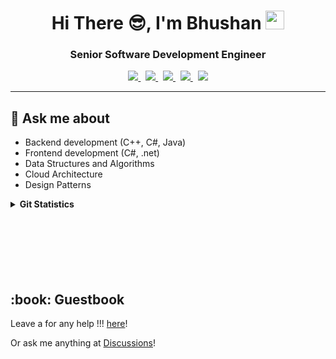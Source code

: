 <!-- <img width=100% src="https://capsule-render.vercel.app/api?type=waving&color=0891b2&height=100&section=header"/> -->
<h1 align="center">Hi There 😎, I'm Bhushan  <img src = "https://raw.githubusercontent.com/MartinHeinz/MartinHeinz/master/wave.gif" width = 30px> </h1>
<h3 align="center">Senior Software Development Engineer</h3>
<!-- https://www.linkedin.com/in/bhushanrane1992/ -->
<p align="center">
 <a href = "https://github.com/BhushanDS" target="_blank"> <img src = "http://img.shields.io/badge/-Github-black?style=for-the-badge&logo=github"> </a> &nbsp;
 <a href = "https://www.linkedin.com/in/bhushanrane1992/" target="_blank"> <img src = "https://img.shields.io/badge/-LinkedIn-blue?style=for-the-badge&logo=Linkedin&logoColor=white"> </a> &nbsp;
 <a href = "https://www.scaler.com/academy/profile/65c8c55a9d34/" target="_blank"> <img src = "https://img.shields.io/badge/-Scaler-2EC866?style=for-the-badge&logo=Scaler&logoColor=white"> </a> &nbsp;
 <a href = "https://medium.com/@bhushanrane1992" target="_blank"> <img src = "https://img.shields.io/badge/-Medium-FFFF?style=for-the-badge&logo=Medium&logoColor=white"> </a> &nbsp;
 <a href = "mailto:bhushanrane1992@gmail.com" target="_blank"> <img src = "https://img.shields.io/badge/-Gmail-d14836?style=for-the-badge&logo=Gmail&logoColor=white"> </a>
</p>
<hr>

## 💬 Ask me about
- Backend development (C++, C#, Java)
- Frontend development (C#, .net)
- Data Structures and Algorithms
- Cloud Architecture
- Design Patterns

<!-- start statics fun section -->
<details>
<summary><b> Git Statistics </b></summary>
<div align="center">
 
<p align="left"><img align="left" src="https://github-readme-stats.vercel.app/api?username=BhushanDS&include_all_commits=true&count_private=true&show_icons=true&line_height=20&title_color=EC7063&icon_color=D4AC0D&text_color=D3D3D3&bg_color=0,000000,AEB6BF" alt="Bhushan's Github Stats"> </p>

<p align="right"> <img align="right" src="https://github-readme-stats.vercel.app/api/top-langs/?username=BhushanDS&include_all_commits=true&count_private=true&show_icons=true&line_height=20&title_color=EC7063&icon_color=2234AE&text_color=D3D3D3&bg_color=0,000000,AEB6BF" alt="Bhushan's Github Stats"> </p>
</div>
</details>
<br/>
<br/>
<br/>
<br/>
<br/>
<br/>


<h2>:book: Guestbook</h2>
<p>Leave a for any help !!! <a href="https://github.com/BhushanDS/BhushanDS/issues/new?template=guestbook-entry.md">here</a>!</p>
<p>Or ask me anything at <a href="https://github.com/BhushanDS/BhushanDS/discussions/new/choose">Discussions</a>!</p>


